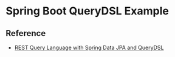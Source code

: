 # Spring Boot QueryDSL Example
## Reference
* [REST Query Language with Spring Data JPA and QueryDSL](https://www.baeldung.com/rest-api-search-language-spring-data-querydsl)